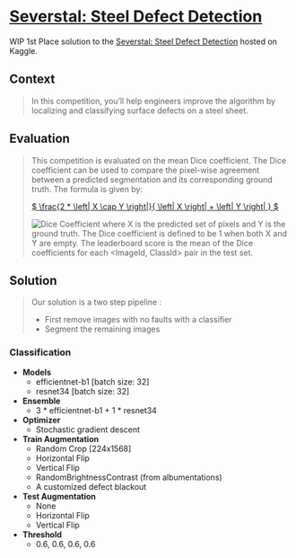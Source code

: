# [Severstal: Steel Defect Detection](https://www.kaggle.com/competitions/severstal-steel-defect-detection)

WIP 1st Place solution to the [Severstal: Steel Defect Detection](https://www.kaggle.com/competitions/severstal-steel-defect-detection) hosted on Kaggle.

## Context
> In this competition, you’ll help engineers improve the algorithm by localizing and classifying surface defects on a steel sheet.

## Evaluation
> This competition is evaluated on the mean Dice coefficient. The Dice coefficient can be used to compare the pixel-wise agreement between a predicted segmentation and its corresponding ground truth. The formula is given by:
>
> [$ \frac{2 * \left| X \cap Y \right|}{ \left| X \right| + \left| Y \right| } $](https://www.kaggle.com/code/yerramvarun/understanding-dice-coefficient)
>
> ![Dice Coefficient](https://miro.medium.com/v2/resize:fit:429/1*yUd5ckecHjWZf6hGrdlwzA.png)
> where X is the predicted set of pixels and Y is the ground truth. The Dice coefficient is defined to be 1 when both X and Y are empty. The leaderboard score is the mean of the Dice coefficients for each <ImageId, ClassId> pair in the test set.

## Solution
> Our solution is a two step pipeline :
> - First remove images with no faults with a classifier
> - Segment the remaining images

### Classification
- __Models__
  - efficientnet-b1 [batch size: 32]
  - resnet34 [batch size: 32]
- __Ensemble__
  - 3 * efficientnet-b1 + 1 * resnet34
- __Optimizer__
  - Stochastic gradient descent
- __Train Augmentation__
  - Random Crop [224x1568]
  - Horizontal Flip
  - Vertical Flip
  - RandomBrightnessContrast (from albumentations)
  - A customized defect blackout
- __Test Augmentation__
  - None
  - Horizontal Flip
  - Vertical Flip
- __Threshold__
  - 0.6, 0.6, 0.6, 0.6
